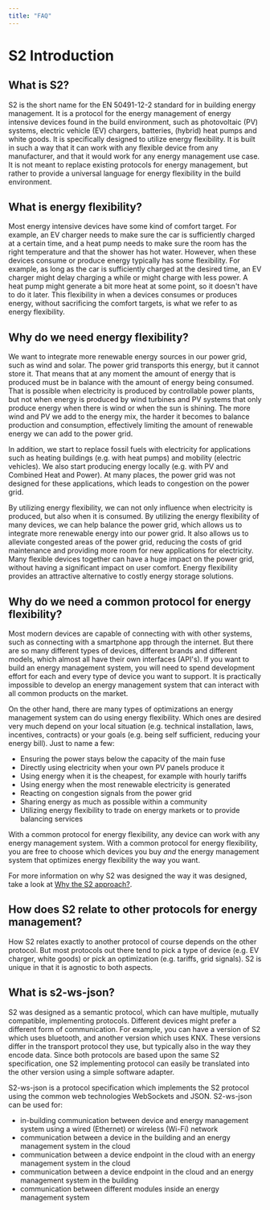 ```yaml
---
title: "FAQ"
---
```


# S2 Introduction

## What is S2?
S2 is the short name for the EN 50491-12-2 standard for in building energy management. It is a protocol for the energy management of energy intensive devices found in the build environment, such as photovoltaic (PV) systems, electric vehicle (EV) chargers, batteries, (hybrid) heat pumps and white goods. It is specifically designed to utilize energy flexibility. It is built in such a way that it can work with any flexible device from any manufacturer, and that it would work for any energy management use case. It is not meant to replace existing protocols for energy management, but rather to provide a universal language for energy flexibility in the build environment.

## What is energy flexibility?
Most energy intensive devices have some kind of comfort target. For example, an EV charger needs to make sure the car is sufficiently charged at a certain time, and a heat pump needs to make sure the room has the right temperature and that the shower has hot water. However, when these devices consume or produce energy typically has some flexibility. For example, as long as the car is sufficiently charged at the desired time, an EV charger might delay charging a while or might charge with less power. A heat pump might generate a bit more heat at some point, so it doesn't have to do it later. This flexibility in when a devices consumes or produces energy, without sacrificing the comfort targets, is what we refer to as energy flexibility.

## Why do we need energy flexibility?
We want to integrate more renewable energy sources in our power grid, such as wind and solar. The power grid transports this energy, but it cannot store it. That means that at any moment the amount of energy that is produced must be in balance with the amount of energy being consumed. That is possible when electricity is produced by controllable power plants, but not when energy is produced by wind turbines and PV systems that only produce energy when there is wind or when the sun is shining. The more wind and PV we add to the energy mix, the harder it becomes to balance production and consumption, effectively limiting the amount of renewable energy we can add to the power grid.

In addition, we start to replace fossil fuels with electricity for applications such as heating buildings (e.g. with heat pumps) and mobility (electric vehicles). We also start producing energy locally (e.g. with PV and Combined Heat and Power). At many places, the power grid was not designed for these applications, which leads to congestion on the power grid. 

By utilizing energy flexibility, we can not only influence when electricity is produced, but also when it is consumed. By utilizing the energy flexibility of many devices, we can help balance the power grid, which allows us to integrate more renewable energy into our power grid. It also allows us to alleviate congested areas of the power grid, reducing the costs of grid maintenance and providing more room for new applications for electricity. Many flexible devices together can have a huge impact on the power grid, without having a significant impact on user comfort. Energy flexibility provides an attractive alternative to costly energy storage solutions.

## Why do we need a common protocol for energy flexibility?
Most modern devices are capable of connecting with with other systems, such as connecting with a smartphone app through the internet. But there are so many different types of devices, different brands and different models, which almost all have their own interfaces (API's). If you want to build an energy management system, you will need to spend development effort for each and every type of device you want to support. It is practically impossible to develop an energy management system that can interact with all common products on the market.

On the other hand, there are many types of optimizations an energy management system can do using energy flexibility. Which ones are desired very much depend on your local situation (e.g. technical installation, laws, incentives, contracts) or your goals (e.g. being self sufficient, reducing your energy bill). Just to name a few:
* Ensuring the power stays below the capacity of the main fuse
* Directly using electricity when your own PV panels produce it
* Using energy when it is the cheapest, for example with hourly tariffs
* Using energy when the most renewable electricity is generated
* Reacting on congestion signals from the power grid
* Sharing energy as much as possible within a community
* Utilizing energy flexibility to trade on energy markets or to provide balancing services

With a common protocol for energy flexibility, any device can work with any energy management system. With a common protocol for energy flexibility, you are free to choose which devices you buy *and* the energy management system that optimizes energy flexibility the way you want.

For more information on why S2 was designed the way it was designed, take a look at [Why the S2 approach?](https://github.com/flexiblepower/s2-ws-json/wiki/why_the_s2_approach).

## How does S2 relate to other protocols for energy management?
How S2 relates exactly to another protocol of course depends on the other protocol. But most protocols out there tend to pick a type of device (e.g. EV charger, white goods) or pick an optimization (e.g. tariffs, grid signals). S2 is unique in that it is agnostic to both aspects.

## What is s2-ws-json?
S2 was designed as a semantic protocol, which can have multiple, mutually compatible, implementing protocols. Different devices might prefer a different form of communication. For example, you can have a version of S2 which uses bluetooth, and another version which uses KNX. These versions differ in the transport protocol they use, but typically also in the way they encode data. Since both protocols are based upon the same S2 specification, one S2 implementing protocol can easily be translated into the other version using a simple software adapter.

S2-ws-json is a protocol specification which implements the S2 protocol using the common web technologies WebSockets and JSON. S2-ws-json can be used for:
* in-building communication between device and energy management system using a wired (Ethernet) or wireless (Wi-Fi) network
* communication between a device in the building and an energy management system in the cloud
* communication between a device endpoint in the cloud with an energy management system in the cloud
* communication between a device endpoint in the cloud and an energy management system in the building
* communication between different modules inside an energy management system
